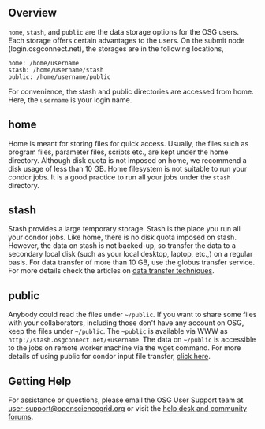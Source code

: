 [title]: - "Storage Solutions on OSG: home, stash, and public"


## Overview

`home`, `stash`, and `public` are the data storage options for the OSG users.  Each storage offers certain advantages to the users. On the submit node (login.osgconnect.net), the storages are in the following locations,

    home: /home/username
    stash: /home/username/stash
    public: /home/username/public

For convenience, the stash and public directories are accessed from home. Here, the `username` is your login name.

## home
Home is meant for storing files for quick access. Usually, the files such as program files, parameter files, scripts etc., are kept under the home directory.  Although disk quota is not imposed on home,  we recommend a disk usage of less than 10 GB. Home filesystem is not suitable to run your condor jobs. It is a good practice to run all your jobs under the `stash` directory.

## stash
Stash provides a large temporary storage. Stash is the place you run all your condor jobs. Like home, there is no disk quota imposed on stash. However, the data on stash is not backed-up, so transfer the data to a secondary local disk (such as your local desktop, laptop, etc.,) on a regular basis.  For data transfer of more than 10 GB, use the globus transfer service.  For more details check the articles on [data transfer techniques](https://support.opensciencegrid.org/solution/folders/5000260918).


## public
Anybody could read the files under `~/public`. If you want to share some files with your collaborators, including those don't have any account on OSG, keep the files under `~/public`. The `~public` is available via WWW as `http://stash.osgconnect.net/+username`. The data on `~/public` is accessible to the jobs on remote worker machine via the wget command. For more details of using public for condor input file transfer,  [click here](https://support.opensciencegrid.org/solution/articles/5000639798-access-stash-remotely-using-http).

## Getting Help
For assistance or questions, please email the OSG User Support team  at [user-support@opensciencegrid.org](mailto:user-support@opensciencegrid.org) or visit the [help desk and community forums](http://support.opensciencegrid.org).



 


